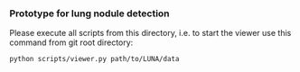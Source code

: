 ### Prototype for lung nodule detection

Please execute all scripts from this directory, i.e. to start the viewer use this command from git root directory:
```
python scripts/viewer.py path/to/LUNA/data
```
